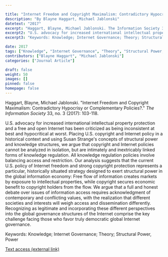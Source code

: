 ```yaml
---

title: "Internet Freedom and Copyright Maximalism: Contradictory Hypocrisy or Complementary Policies?"
description: "By Blayne Haggart, Michael Jablonski"
datetext: "2017"
excerpt: "Haggart, Blayne, Michael Jablonski. The Information Society 33, no. 3 (2017): 103-118."
excerpt2: "U.S. advocacy for increased international intellectual property protection and a free and open Internet has been criticized as being inconsistent at best and hypocritical at worst. Placing U.S. copyright and Internet policy in a historical context and using Susan Strange's concepts of structural power and knowledge structures, we argue that copyright and Internet policies cannot be analyzed in isolation, but are intimately and inextricably linked forms of knowledge regulation. All knowledge regulation policies involve balancing access and restriction. Our analysis suggests that the current U.S. policy of Internet freedom and strong copyright protection represents a particular, historically situated strategy designed to exert structural power in the global information economy: Free flow of information creates markets by exposure to intellectual properties, while copyright secures economic benefit to copyright holders from the flow. We argue that a full and honest debate over issues of information access requires acknowledgment of contemporary and conflicting values, with the realization that different societies and interests will weigh access and dissemination differently. Recognizing as legitimate and incorporating these different perspectives into the global governance structures of the Internet comprise the key challenge facing those who favor truly democratic global Internet governance."
excerpt3: "Keywords: Knowledge; Internet Governance; Theory; Structural Power, Power"

date: 2017
tags: ["Knowledge", "Internet Governance", "Theory", "Structural Power, Power", "Strange-Influenced Works", "2010's"]
contributors: ["Blayne Haggart", "Michael Jablonski"]
categories: ["Journal Article"]

draft: false
weight: 50
images: []
pinned: false
homepage: false
---
```


Haggart, Blayne, Michael Jablonski. "Internet Freedom and Copyright Maximalism: Contradictory Hypocrisy or Complementary Policies?." *The Information Society* 33, no. 3 (2017): 103-118.

U.S. advocacy for increased international intellectual property protection and a free and open Internet has been criticized as being inconsistent at best and hypocritical at worst. Placing U.S. copyright and Internet policy in a historical context and using Susan Strange's concepts of structural power and knowledge structures, we argue that copyright and Internet policies cannot be analyzed in isolation, but are intimately and inextricably linked forms of knowledge regulation. All knowledge regulation policies involve balancing access and restriction. Our analysis suggests that the current U.S. policy of Internet freedom and strong copyright protection represents a particular, historically situated strategy designed to exert structural power in the global information economy: Free flow of information creates markets by exposure to intellectual properties, while copyright secures economic benefit to copyright holders from the flow. We argue that a full and honest debate over issues of information access requires acknowledgment of contemporary and conflicting values, with the realization that different societies and interests will weigh access and dissemination differently. Recognizing as legitimate and incorporating these different perspectives into the global governance structures of the Internet comprise the key challenge facing those who favor truly democratic global Internet governance.

Keywords: Knowledge; Internet Governance; Theory; Structural Power, Power

[Text access (external link)](https://doi.org/10.1080/01972243.2017.1294128)
